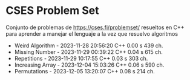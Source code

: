 # CSES Problem Set
 Conjunto de problemas de https://cses.fi/problemset/ resueltos en C++ para aprender a manejar el lenguaje a la vez que resuelvo algoritmos
 
- Weird Algorithm   - 2023-11-28 20:56:20	C++	0.00 s	439 ch.
- Missing Number    - 2023-11-29 00:39:22	C++	0.04 s	615 ch.
- Repetitions       - 2023-11-29 10:17:55	C++	0.03 s	303 ch.
- Increasing Array  - 2023-12-04 15:03:26	C++	0.06 s	590 ch.
- Permutations      - 2023-12-05 13:20:07	C++	0.08 s	214 ch.